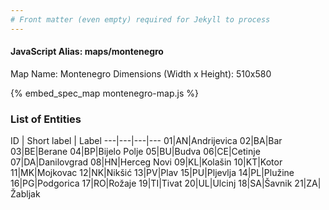 ```yaml
---
# Front matter (even empty) required for Jekyll to process
---
```


#### JavaScript Alias: maps/montenegro

Map Name: Montenegro
Dimensions (Width x Height): 510x580



{% embed_spec_map montenegro-map.js %}

### List of Entities

ID | Short label | Label
---|---|---|---
01|AN|Andrijevica
02|BA|Bar
03|BE|Berane
04|BP|Bijelo Polje
05|BU|Budva
06|CE|Cetinje
07|DA|Danilovgrad
08|HN|Herceg Novi
09|KL|Kolašin
10|KT|Kotor
11|MK|Mojkovac
12|NK|Nikšić
13|PV|Plav
15|PU|Pljevlja
14|PL|Plužine
16|PG|Podgorica
17|RO|Rožaje
19|TI|Tivat
20|UL|Ulcinj
18|SA|Šavnik
21|ZA|Žabljak


